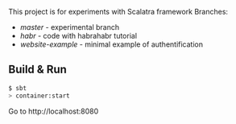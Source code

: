 This project is for experiments with Scalatra framework
Branches:
- *master* - experimental branch
- *habr* - code with habrahabr tutorial
- *website-example* - minimal example of authentification

## Build & Run ##

```sh
$ sbt
> container:start
```

Go to http://localhost:8080


